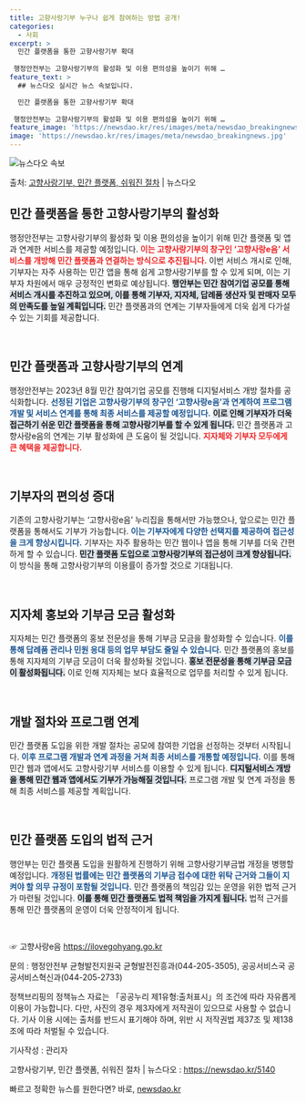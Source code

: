 ```yaml
---
title: 고향사랑기부 누구나 쉽게 참여하는 방법 공개!
categories:
  - 사회
excerpt: >
  민간 플랫폼을 통한 고향사랑기부 확대  행정안전부는 고향사랑기부의 활성화 및 이용 편의성을 높이기 위해 …
feature_text: >
  ## 뉴스다오 실시간 뉴스 속보입니다.

  민간 플랫폼을 통한 고향사랑기부 확대  행정안전부는 고향사랑기부의 활성화 및 이용 편의성을 높이기 위해 …
feature_image: 'https://newsdao.kr/res/images/meta/newsdao_breakingnews.jpg'
image: 'https://newsdao.kr/res/images/meta/newsdao_breakingnews.jpg'
---
```


![뉴스다오 속보](https://newsdao.kr/res/images/meta/newsdao_breakingnews.jpg)

<p>출처: <a href="https://newsdao.kr/5140" rel="dofollow">고향사랑기부, 민간 플랫폼, 쉬워진 절차</a> | 뉴스다오</p>

<h2 data-ke-size="size26">민간 플랫폼을 통한 고향사랑기부의 활성화</h2>

<p data-ke-size="size16">행정안전부는 고향사랑기부의 활성화 및 이용 편의성을 높이기 위해 민간 플랫폼 및 앱과 연계한 서비스를 제공할 예정입니다. <b><span style="color: #ee2323;">이는 고향사랑기부의 창구인 ‘고향사랑e음’ 서비스를 개방해 민간 플랫폼과 연결하는 방식으로 추진됩니다.</span></b> 이번 서비스 개시로 인해, 기부자는 자주 사용하는 민간 앱을 통해 쉽게 고향사랑기부를 할 수 있게 되며, 이는 기부자 차원에서 매우 긍정적인 변화로 예상됩니다. <b><span style="background-color: #21538527;">행안부는 민간 참여기업 공모를 통해 서비스 개시를 추진하고 있으며, 이를 통해 기부자, 지자체, 답례품 생산자 및 판매자 모두의 만족도를 높일 계획입니다.</span></b> 민간 플랫폼과의 연계는 기부자들에게 더욱 쉽게 다가설 수 있는 기회를 제공합니다.</p>

<p data-ke-size="size16">&nbsp;</p>

<h2 data-ke-size="size26">민간 플랫폼과 고향사랑기부의 연계</h2>

<p data-ke-size="size16">행정안전부는 2023년 8월 민간 참여기업 공모를 진행해 디지털서비스 개방 절차를 공식화합니다. <b><span style="color: #1a5490;">선정된 기업은 고향사랑기부의 창구인 ‘고향사랑e음’과 연계하여 프로그램 개발 및 서비스 연계를 통해 최종 서비스를 제공할 예정입니다.</span></b> <b><span style="background-color: #21538527;">이로 인해 기부자가 더욱 접근하기 쉬운 민간 플랫폼을 통해 고향사랑기부를 할 수 있게 됩니다.</span></b> 민간 플랫폼과 고향사랑e음의 연계는 기부 활성화에 큰 도움이 될 것입니다. <b><span style="color: #ee2323;">지자체와 기부자 모두에게 큰 혜택을 제공합니다.</span></b></p>

<p data-ke-size="size16">&nbsp;</p>

<h2 data-ke-size="size26">기부자의 편의성 증대</h2>

<p data-ke-size="size16">기존의 고향사랑기부는 ‘고향사랑e음’ 누리집을 통해서만 가능했으나, 앞으로는 민간 플랫폼을 통해서도 기부가 가능합니다. <b><span style="color: #1a5490;">이는 기부자에게 다양한 선택지를 제공하여 접근성을 크게 향상시킵니다.</span></b> 기부자는 자주 활용하는 민간 웹이나 앱을 통해 기부를 더욱 간편하게 할 수 있습니다. <b><span style="background-color: #21538527;">민간 플랫폼 도입으로 고향사랑기부의 접근성이 크게 향상됩니다.</span></b> 이 방식을 통해 고향사랑기부의 이용률이 증가할 것으로 기대됩니다.</p>

<p data-ke-size="size16">&nbsp;</p>

<h2 data-ke-size="size26">지자체 홍보와 기부금 모금 활성화</h2>

<p data-ke-size="size16">지자체는 민간 플랫폼의 홍보 전문성을 통해 기부금 모금을 활성화할 수 있습니다. <b><span style="color: #1a5490;">이를 통해 답례품 관리나 민원 응대 등의 업무 부담도 줄일 수 있습니다.</span></b> 민간 플랫폼의 홍보를 통해 지자체의 기부금 모금이 더욱 활성화될 것입니다. <b><span style="background-color: #21538527;">홍보 전문성을 통해 기부금 모금이 활성화됩니다.</span></b> 이로 인해 지자체는 보다 효율적으로 업무를 처리할 수 있게 됩니다.</p>

<p data-ke-size="size16">&nbsp;</p>

<h2 data-ke-size="size26">개발 절차와 프로그램 연계</h2>

<p data-ke-size="size16">민간 플랫폼 도입을 위한 개발 절차는 공모에 참여한 기업을 선정하는 것부터 시작됩니다. <b><span style="color: #1a5490;">이후 프로그램 개발과 연계 과정을 거쳐 최종 서비스를 개통할 예정입니다.</span></b> 이를 통해 민간 웹과 앱에서도 고향사랑기부 서비스를 이용할 수 있게 됩니다. <b><span style="background-color: #21538527;">디지털서비스 개방을 통해 민간 웹과 앱에서도 기부가 가능해질 것입니다.</span></b> 프로그램 개발 및 연계 과정을 통해 최종 서비스를 제공할 계획입니다.</p>

<p data-ke-size="size16">&nbsp;</p>

<h2 data-ke-size="size26">민간 플랫폼 도입의 법적 근거</h2>

<p data-ke-size="size16">행안부는 민간 플랫폼 도입을 원활하게 진행하기 위해 고향사랑기부금법 개정을 병행할 예정입니다. <b><span style="color: #1a5490;">개정된 법률에는 민간 플랫폼의 기부금 접수에 대한 위탁 근거와 그들이 지켜야 할 의무 규정이 포함될 것입니다.</span></b> 민간 플랫폼의 책임감 있는 운영을 위한 법적 근거가 마련될 것입니다. <b><span style="background-color: #21538527;">이를 통해 민간 플랫폼도 법적 책임을 가지게 됩니다.</span></b> 법적 근거를 통해 민간 플랫폼의 운영이 더욱 안정적이게 됩니다.</p>

<p data-ke-size="size16">&nbsp;</p>

<p data-ke-size="size16">☞ 고향사랑e음 <a href="https://ilovegohyang.go.kr">https://ilovegohyang.go.kr</a></p>
<p data-ke-size="size16">문의 : 행정안전부 균형발전지원국 균형발전진흥과(044-205-3505), 공공서비스국 공공서비스혁신과(044-205-2733)</p>
<p data-ke-size="size16">정책브리핑의 정책뉴스 자료는 「공공누리 제1유형:출처표시」의 조건에 따라 자유롭게 이용이 가능합니다. 다만, 사진의 경우 제3자에게 저작권이 있으므로 사용할 수 없습니다. 기사 이용 시에는 출처를 반드시 표기해야 하며, 위반 시 저작권법 제37조 및 제138조에 따라 처벌될 수 있습니다.</p>
<p data-ke-size="size16">기사작성 : 관리자</p>
<p data-ke-size="size16">고향사랑기부, 민간 플랫폼, 쉬워진 절차 | 뉴스다오 : <a href="https://newsdao.kr/5140">https://newsdao.kr/5140</a></p> 

빠르고 정확한 뉴스를 원한다면? 바로, <a href="https://newsdao.kr" rel="dofollow">newsdao.kr</a>


